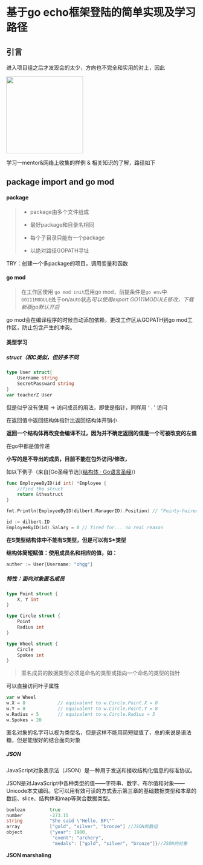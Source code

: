 # 基于go echo框架登陆的简单实现及学习路径

## 引言

进入项目组之后才发现会的太少，方向也不完全和实用的对上，因此

<img src="file:///home/ld/.config/marktext/images/2022-06-02-18-21-33-image.png" title="" alt="" width="203">

学习一mentor&网络上收集的样例 & 相关知识的了解，路径如下

## package import and go mod

#### package

> - package由多个文件组成
> 
> - 最好package和目录名相同
> 
> - 每个子目录只能有一个package
> 
> - 以绝对路径GOPATH寻址

TRY：创建一个多package的项目，调用变量和函数

#### go mod

> 在工作区使用 `go mod init`启用go mod，前提条件是`go env`中`GO111MODULE`处于on/auto状态*可以使用export GO111MODULE修改，下载新版go默认开启*

go mod会在编译程序的时候自动添加依赖，更改工作区从GOPATH到go mod工作区，防止包含产生的冲突。

#### 类型学习

##### struct（和C类似，但好多不同

```go
type User struct{
    Username string
    SecretPassward string
}
var teacherZ User
```

但是似乎没有使用 -> 访问成员的用法，即使是指针，同样用 ‘ . ’ 访问

在返回值中返回结构体指针比返回结构体开销小

**返回一个结构体再改变会编译不过，因为并不确定返回的值是一个可被改变的左值**

在go中都是值传递

**小写的是不导出的成员，目前不能在包外访问/修改，**



如以下例子（来自[Go圣经节选]([结构体 · Go语言圣经](https://books.studygolang.com/gopl-zh/ch4/ch4-04.html))）

```go
func EmployeeByID(id int) *Employee { 
    //find the struct
    return &thestruct
}

fmt.Println(EmployeeByID(dilbert.ManagerID).Position) // "Pointy-haired boss"

id := dilbert.ID
EmployeeByID(id).Salary = 0 // fired for... no real reason
```

**在S类型结构体中不能有S类型，但是可以有S*类型**



**结构体简短赋值：使用成员名和相应的值，如：**

```go
auther := User{Username: "zhgg"}
```

##### 特性：面向对象匿名成员

```go
type Point struct {
    X, Y int
}

type Circle struct {
    Point
    Radius int
}

type Wheel struct {
    Circle
    Spokes int
}
```

> 匿名成员的数据类型必须是命名的类型或指向一个命名的类型的指针

可以直接访问叶子属性

```go
var w Wheel
w.X = 8            // equivalent to w.Circle.Point.X = 8
w.Y = 8            // equivalent to w.Circle.Point.Y = 8
w.Radius = 5       // equivalent to w.Circle.Radius = 5
w.Spokes = 20
```

匿名对象的名字可以视为类型名，但是这样不能用简短赋值了，总的来说是语法糖，但是能很好的结合面向对象

##### JSON

JavaScript对象表示法（JSON）是一种用于发送和接收结构化信息的标准协议。

JSON是对JavaScript中各种类型的值——字符串、数字、布尔值和对象——Unicode本文编码。它可以用有效可读的方式表示第三章的基础数据类型和本章的数组、slice、结构体和map等聚合数据类型。

```go
boolean         true
number          -273.15
string          "She said \"Hello, BF\""
array           ["gold", "silver", "bronze"] //JSON的数组
object          {"year": 1980,
                 "event": "archery",
                 "medals": ["gold", "silver", "bronze"]}//JSON的对象
```

**JSON marshaling**


